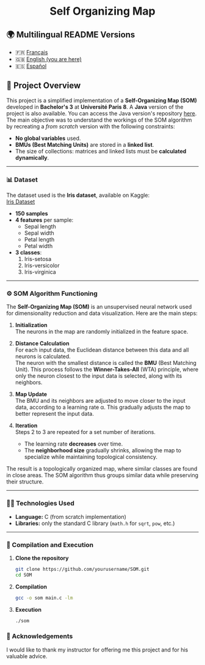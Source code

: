 <center>
   <h1> Self Organizing Map </h1>
</center>

## 🌍 Multilingual README Versions

- 🇫🇷 [Français](./README.fr.md)
- 🇬🇧 [English (you are here)](#)
- 🇪🇸 [Español](./README.es.md)

## 📘 Project Overview

This project is a simplified implementation of a **Self-Organizing Map (SOM)** developed in **Bachelor's 3** at **Université Paris 8**. A **Java** version of the project is also available. You can access the Java version's repository [here](https://github.com/Fab16BSB/SOM_JAVA). The main objective was to understand the workings of the SOM algorithm by recreating a *from scratch* version with the following constraints:

- **No global variables** used.  
- **BMUs (Best Matching Units)** are stored in a **linked list**.  
- The size of collections: matrices and linked lists must be **calculated dynamically**.  

---

### 📊 Dataset

The dataset used is the **Iris dataset**, available on Kaggle:  
[Iris Dataset](https://www.kaggle.com/uciml/iris)

- **150 samples**  
- **4 features** per sample:  
  - Sepal length  
  - Sepal width  
  - Petal length  
  - Petal width  
- **3 classes**:  
  1. Iris-setosa  
  2. Iris-versicolor  
  3. Iris-virginica  

---

### ⚙️ SOM Algorithm Functioning

The **Self-Organizing Map (SOM)** is an unsupervised neural network used for dimensionality reduction and data visualization. Here are the main steps:

1. **Initialization**  
   The neurons in the map are randomly initialized in the feature space.

2. **Distance Calculation**  
   For each input data, the Euclidean distance between this data and all neurons is calculated.  
   The neuron with the smallest distance is called the **BMU** (Best Matching Unit). This process follows the **Winner-Takes-All** (WTA) principle, where only the neuron closest to the input data is selected, along with its neighbors.

3. **Map Update**  
   The BMU and its neighbors are adjusted to move closer to the input data, according to a learning rate α. This gradually adjusts the map to better represent the input data.

4. **Iteration**  
   Steps 2 to 3 are repeated for a set number of iterations.  
   - The learning rate **decreases** over time.  
   - The **neighborhood size** gradually shrinks, allowing the map to specialize while maintaining topological consistency.

The result is a topologically organized map, where similar classes are found in close areas. The SOM algorithm thus groups similar data while preserving their structure.

---

### 🧑‍💻 Technologies Used

- **Language:** C (from scratch implementation)  
- **Libraries:** only the standard C library (`math.h` for `sqrt`, `pow`, etc.)

---

### 📝 Compilation and Execution

1. **Clone the repository**

   ```bash
   git clone https://github.com/yourusername/SOM.git
   cd SOM
   ````
2. **Compilation**

   ```bash
   gcc -o som main.c -lm
   ```

3. **Execution**

   ```bash
   ./som
   ````

### 🙌 Acknowledgements
I would like to thank my instructor for offering me this project and for his valuable advice.

